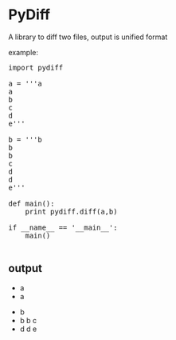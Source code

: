 PyDiff
======

A library to diff two files, output is unified format

example:

<pre>
import pydiff

a = '''a
a
b
c
d
e'''

b = '''b
b
b
c
d
d
e'''

def main():
    print pydiff.diff(a,b)

if __name__ == '__main__':
    main()

</pre>

output
------
- a
- a
+ b
+ b
  b
  c
+ d
  d
  e

